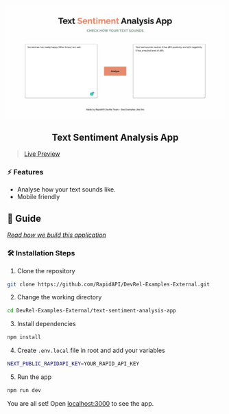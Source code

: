![cover](assets/cover.png)

<div align="center">
	<h2>Text Sentiment Analysis App</h2>
</div>

>[Live Preview](https://rapidapi-text-sentiment-analysis-app.vercel.app/)

### ⚡️ Features

- Analyse how your text sounds like.
- Mobile friendly

## 📖 Guide

[*Read how we build this application*](https://rapidapi.com/guides/build-text-sentiment-analysis-app)

### 🛠️ Installation Steps

1. Clone the repository

```bash
git clone https://github.com/RapidAPI/DevRel-Examples-External.git
```

2. Change the working directory

```bash
cd DevRel-Examples-External/text-sentiment-analysis-app
```

3. Install dependencies

```bash
npm install
```

4. Create `.env.local` file in root and add your variables

```bash
NEXT_PUBLIC_RAPIDAPI_KEY=YOUR_RAPID_API_KEY
```

5. Run the app

```bash
npm run dev
```

You are all set! Open [localhost:3000](http://localhost:3000/) to see the app.
